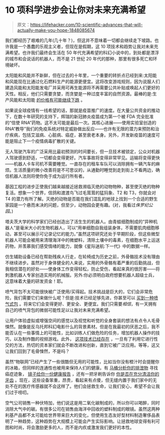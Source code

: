 # 10 项科学进步会让你对未来充满希望

> 原文：<https://lifehacker.com/10-scientific-advances-that-will-actually-make-you-hope-1848085674>

我们都经历了艰难的几年(几十年？)，但这并不意味着一切都会继续走下坡路。也许我是一个愚蠢的乐观主义者，但现在是假期，这 10 项技术和趋势让我对未来充满希望。也许我们最终会生活在 50 年代充满希望的科幻小说中的，到处都是漂浮的城市和会说话的机器人，而不是 21 世纪 20 年代的那种，那里有很多死亡和环境破坏。

太阳能和风能并不新鲜，但在过去的十年里，一个重要的转折点已经到来:太阳能和风能现在比通过化石燃料生产的能源更便宜。这将改变游戏规则，因为说服人们建造风能和太阳能发电厂并采用可再生能源将不再需要公共补贴或唤起人们更好的天性。相反，他们只需要贪婪，而贪婪是一种过度丰富的自然资源。最棒的是:生产风能和太阳能 [的价格有可能继续下跌](https://ourworldindata.org/cheap-renewables-growth) 。

如果说全球疫情有一线希望的话，那就是疫苗推广的速度。在大量公共资金的推动下，在数十年研究的支持下，辉瑞的新冠肺炎疫苗成为第一个被 FDA 完全批准的“信使 RNA”药物。这不太可能是最后一次。其核心进展——使用实验室创造的 RNA“教导”我们的免疫系统对特定威胁做出反应——也许有无限的潜力来预防和治疗疾病，包括艾滋病、心脏病、癌症，甚至衰老本身。另外，开发新疫苗的速度可能是阻止下一个疫情病毒扩散的关键。

无人驾驶汽车的广泛采用比最初预测的时间要长，但一旦技术被锁定，公众对机器人驾驶感到舒适，一切都会变得更好。汽车事故将变得非常罕见。运输将变得更快——机器人卡车司机不需要睡觉。一直存在的租车车队可以消除拥有一辆汽车的麻烦。生活质量的微小改善将是不可思议的，从通勤时睡觉到走到街上不看两边，确信机器人法则将使你免于成为运行所有者。

基因工程的进步正使我们越来越接近拯救濒临灭绝的动物物种，甚至使灭绝的物种复活。想象一个世界，信鸽和渡渡鸟飞过毛茸茸的猛犸象、T2 和 T3，你就会对 T4 的潜力有所了解。灭绝的动物是否能在我们混乱的地球上找到一个合适的野生家园是一个悬而未决的问题，但至少，动物园会更有趣。(对，我看过*侏罗纪公园*。)

塔夫茨大学的科学家们已经创造出了活生生的机器人。由青蛙细胞制成的“异种机器人”是毫米大小的生物机器人，可以“用单细胞自我组装身体，不需要肌肉细胞移动，甚至可以展示可记录记忆的能力。”虽然这项研究还处于早期阶段，但这些微型机器人可能会被用来清理海洋中的微塑料，清除土壤中的毒素，在细胞水平上运送药物，并羡慕我们感受情绪的能力，就像《星际迷航:下一代》中的数据一样。

仿生辅助设备已经在帮助残疾人行走，在轮椅成为历史之前，外骨骼技术没有理由不继续进步。虽然对于身体健全的人来说，实用的外骨骼有着严重的后勤挑战，但我相信潜在的好处——使身体工作变得轻松，防止受伤，看起来真的很厉害——将刺激机器人专家创造实用的机械服。另外:你必须明白政府想要机器人超级士兵，这意味着大量的研发资金！耶。

喷气背包不太可能很快被广泛使用/买得起。技术挑战是巨大的，它们会非常危险，我们需要它们来做什么呢？但是:技术已经足够先进，你甚至可以 [买到一种喷气式包](https://www.cnbc.com/video/2020/05/23/he-bought-a-440000-gravity-jet-suit-and-discovered-flying-is-not-easy.html) 。将来它们会变得更好、更安全、更便宜。我们只需要*相信*，有一天拥有自己的喷气背包的微弱可能性足以让我对未来充满希望。

让用户体验虚拟或增强空间的感觉以及视觉和听觉的全身套装的想法有点令人毛骨悚然。就像是反乌托邦科幻电影什么的背景素材。但是在我最初的厌恶之后，我不能否认在一些事情上的可能性，比如训练人们做危险的任务，增加机器人操作的技巧，以及制作酷的视频游戏。此外， [这项技术已经存在](https://www.abc.net.au/news/science/2021-04-01/vr-teslasuit-simulates-virtual-reality-touch-haptic-feedback/100030320) ，一旦有了利用它进行性交的方法，热切的资本家们就会不断改进和创新，直到它被广泛应用。等等，这又让我们回到了毛骨悚然，不是吗？

虽然“物联网”已经产生了一些很酷但无用的可能性，比如当你没有橙汁时会提醒你的冰箱，但同样的连通性也被用来保持人们的健康。有 [马桶分析你的排泄物](https://med.stanford.edu/news/all-news/2020/04/smart-toilet-monitors-for-signs-of-disease.html) 寻找癌症迹象， [镜子给你一份健康报告](https://www.smithsonianmag.com/innovation/look-into-this-smart-mirror-and-you-get-a-one-minute-medical-checkup-180956367/#:~:text=They're%20calling%20it%20the,sensors%20that%20perform%20various%20tests.) ，还有一把牙刷告诉你 [你是否在充分清洁你的牙齿](https://www.kolibree.com/en) 。现在，这些设备笨重，昂贵，看起来有点傻，但无缝内置于我们家中的无处不在的医疗传感器就不会这样了。他们会拯救生命，让我们安心，希望不会让我们过于唠叨。

空气公司销售一种伏特加，他们说这是用二氧化碳制成的，所以你可以喝醉，同时消除大气中的碳。有很多公司在销售由海洋中回收的塑料制成的眼镜。虽然这两种利基产品都不太可能给世界带来巨大的变化，但使用生态友好型材料制造奢侈品表明了一种趋势，这种趋势在大规模上可能会产生实际影响。让拯救地球变得有利可图和时尚，将会激励更多的人，而不是内疚或激发我们更好的本性。